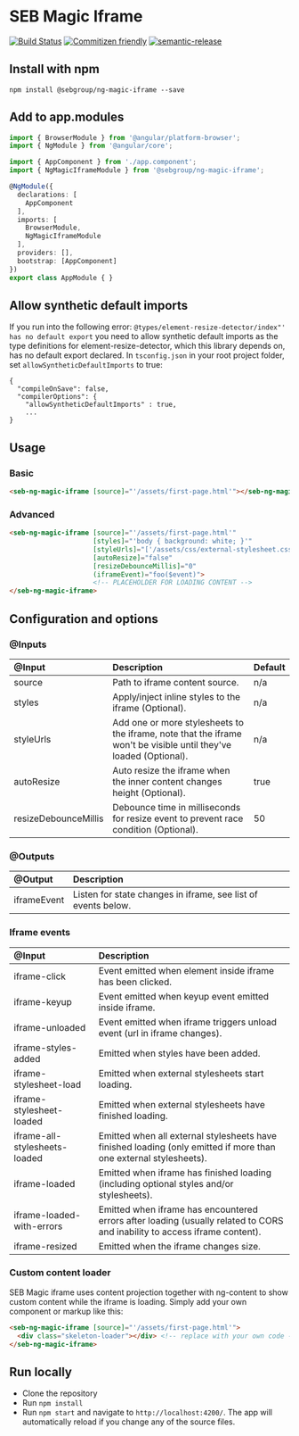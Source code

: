 # SEB Magic Iframe
[![Build Status](https://travis-ci.com/sebgroup/ng-magic-iframe.svg?token=tzrdkWGEu776AVobzRhp&branch=master)](https://travis-ci.com/sebgroup/ng-magic-iframe)
[![Commitizen friendly](https://img.shields.io/badge/commitizen-friendly-brightgreen.svg)](http://commitizen.github.io/cz-cli/)
[![semantic-release](https://img.shields.io/badge/%20%20%F0%9F%93%A6%F0%9F%9A%80-semantic--release-e10079.svg)](https://github.com/semantic-release/semantic-release)

## Install with npm
```
npm install @sebgroup/ng-magic-iframe --save
```

## Add to app.modules
```ts
import { BrowserModule } from '@angular/platform-browser';
import { NgModule } from '@angular/core';

import { AppComponent } from './app.component';
import { NgMagicIframeModule } from '@sebgroup/ng-magic-iframe';

@NgModule({
  declarations: [
    AppComponent
  ],
  imports: [
    BrowserModule,
    NgMagicIframeModule
  ],
  providers: [],
  bootstrap: [AppComponent]
})
export class AppModule { }
```

## Allow synthetic default imports
If you run into the following error: `@types/element-resize-detector/index"' has no default export` you need to allow synthetic default imports as the type definitions for element-resize-detector, which this library depends on, has no default export declared. In `tsconfig.json` in your root project folder, set `allowSyntheticDefaultImports` to true:
```
{
  "compileOnSave": false,
  "compilerOptions": {
    "allowSyntheticDefaultImports" : true,
    ...
}
```

## Usage
### Basic
```html
<seb-ng-magic-iframe [source]="'/assets/first-page.html'"></seb-ng-magic-iframe>
```

### Advanced
```html
<seb-ng-magic-iframe [source]="'/assets/first-page.html'"
                     [styles]="'body { background: white; }'"
                     [styleUrls]="['/assets/css/external-stylesheet.css', '/assets/css/fonts.css']"
                     [autoResize]="false"
                     [resizeDebounceMillis]="0"
                     (iframeEvent)="foo($event)">
                     <!-- PLACEHOLDER FOR LOADING CONTENT -->
</seb-ng-magic-iframe>
```

## Configuration and options
### @Inputs
|@Input|Description|Default|
|:-----|:-----------|:-------------------|
|source| Path to iframe content source.| n/a |
|styles| Apply/inject inline styles to the iframe (Optional).| n/a |
|styleUrls| Add one or more stylesheets to the iframe, note that the iframe won't be visible until they've loaded (Optional).| n/a |
|autoResize| Auto resize the iframe when the inner content changes height (Optional).| true |
|resizeDebounceMillis| Debounce time in milliseconds for resize event to prevent race condition (Optional).| 50 |

### @Outputs
|@Output|Description|
|:-----|:-----------|
|iframeEvent| Listen for state changes in iframe, see list of events below.|

### Iframe events
|@Input                           |Description|
|:--------------------------------|:-----------|
| iframe-click                    | Event emitted when element inside iframe has been clicked.
| iframe-keyup                    | Event emitted when keyup event emitted inside iframe.
| iframe-unloaded                 | Event emitted when iframe triggers unload event (url in iframe changes).
| iframe-styles-added             | Emitted when styles have been added.
| iframe-stylesheet-load          | Emitted when external stylesheets start loading.
| iframe-stylesheet-loaded        | Emitted when external stylesheets have finished loading.
| iframe-all-stylesheets-loaded   | Emitted when all external stylesheets have finished loading (only emitted if more than one external stylesheets).
| iframe-loaded                   | Emitted when iframe has finished loading (including optional styles and/or stylesheets).
| iframe-loaded-with-errors       | Emitted when iframe has encountered errors after loading (usually related to CORS and inability to access iframe content).
| iframe-resized                  | Emitted when the iframe changes size.

### Custom content loader
SEB Magic iframe uses content projection together with ng-content to show custom content while the iframe is loading. Simply add your own component or markup like this:
```html
<seb-ng-magic-iframe [source]="'/assets/first-page.html'">
  <div class="skeleton-loader"></div> <!-- replace with your own code -->
</seb-ng-magic-iframe>
```


## Run locally

* Clone the repository
* Run `npm install`
* Run `npm start` and navigate to `http://localhost:4200/`. The app will automatically reload if you change any of the source files.
